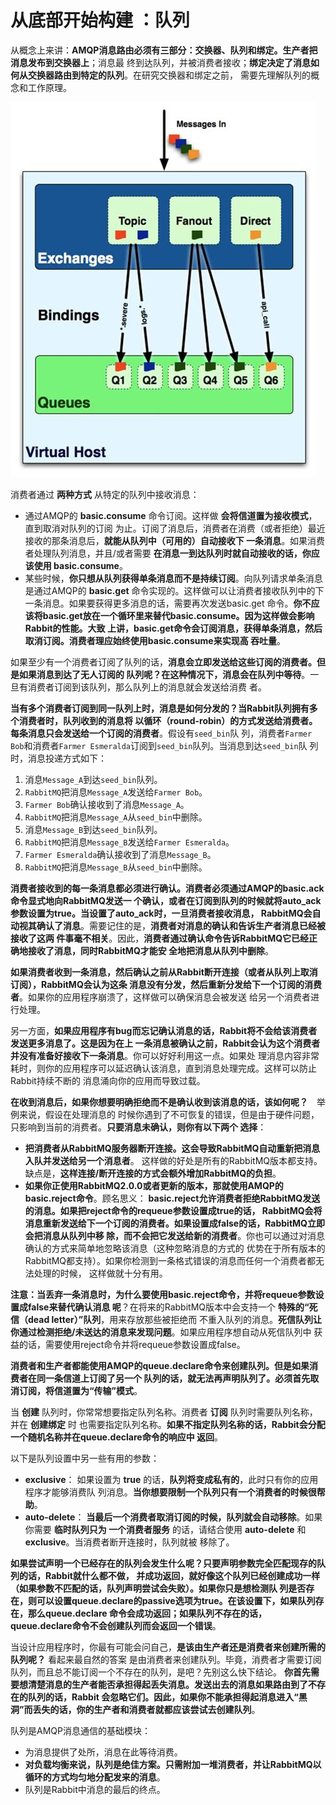 从底部开始构建 ：队列
================================================================================
从概念上来讲：**AMQP消息路由必须有三部分：交换器、队列和绑定。生产者把消息发布到交换器上**；消息最
终到达队列，并被消费者接收；**绑定决定了消息如何从交换器路由到特定的队列**。在研究交换器和绑定之前，
需要先理解队列的概念和工作原理。

![AMQP栈：交换器、绑定以及队列](img/1.jpeg)

消费者通过 **两种方式** 从特定的队列中接收消息：
+ 通过AMQP的 **basic.consume** 命令订阅。这样做 **会将信道置为接收模式**，直到取消对队列的订阅
为止。订阅了消息后，消费者在消费（或者拒绝）最近接收的那条消息后，**就能从队列中（可用的）自动接收下
一条消息**。如果消费者处理队列消息，并且/或者需要 **在消息一到达队列时就自动接收的话，你应该使用
basic.consume**。
+ 某些时候，**你只想从队列获得单条消息而不是持续订阅**。向队列请求单条消息是通过AMQP的 **basic.get**
命令实现的。这样做可以让消费者接收队列中的下一条消息。如果要获得更多消息的话，需要再次发送basic.get
命令。**你不应该将basic.get放在一个循环里来替代basic.consume。因为这样做会影响Rabbit的性能。大致
上讲，basic.get命令会订阅消息，获得单条消息，然后取消订阅。消费者理应始终使用basic.consume来实现高
吞吐量**。

如果至少有一个消费者订阅了队列的话，**消息会立即发送给这些订阅的消费者。但是如果消息到达了无人订阅的
队列呢？在这种情况下，消息会在队列中等待**。一旦有消费者订阅到该队列，那么队列上的消息就会发送给消费
者。

**当有多个消费者订阅到同一队列上时，消息是如何分发的？当Rabbit队列拥有多个消费者时，队列收到的消息将
以循环（round-robin）的方式发送给消费者。每条消息只会发送给一个订阅的消费者**。假设有`seed_bin`队
列，消费者`Farmer Bob`和消费者`Farmer Esmeralda`订阅到`seed_bin`队列。当消息到达`seed_bin`队
列时，消息投递方式如下：
1. 消息`Message_A`到达`seed_bin`队列。
2. `RabbitMQ`把消息`Message_A`发送给`Farmer Bob`。
3. `Farmer Bob`确认接收到了消息`Message_A`。
4. `RabbitMQ`把消息`Message_A`从`seed_bin`中删除。
5. 消息`Message_B`到达`seed_bin`队列。
6. `RabbitMQ`把消息`Message_B`发送给`Farmer Esmeralda`。
7. `Farmer Esmeralda`确认接收到了消息`Message_B`。
8. `RabbitMQ`把消息`Message_B`从`seed_bin`中删除。

**消费者接收到的每一条消息都必须进行确认。消费者必须通过AMQP的basic.ack命令显式地向RabbitMQ发送一
个确认，或者在订阅到队列的时候就将auto_ack参数设置为true。当设置了auto_ack时，一旦消费者接收消息，
RabbitMQ会自动视其确认了消息**。需要记住的是，**消费者对消息的确认和告诉生产者消息已经被接收了这两
件事毫不相关**。因此，**消费者通过确认命令告诉RabbitMQ它已经正确地接收了消息，同时RabbitMQ才能安
全地把消息从队列中删除**。

**如果消费者收到一条消息，然后确认之前从Rabbit断开连接（或者从队列上取消订阅），RabbitMQ会认为这条
消息没有分发，然后重新分发给下一个订阅的消费者**。如果你的应用程序崩溃了，这样做可以确保消息会被发送
给另一个消费者进行处理。

另一方面，**如果应用程序有bug而忘记确认消息的话，Rabbit将不会给该消费者发送更多消息了。这是因为在上
一条消息被确认之前，Rabbit会认为这个消费者并没有准备好接收下一条消息**。你可以好好利用这一点。如果处
理消息内容非常耗时，则你的应用程序可以延迟确认该消息，直到消息处理完成。这样可以防止Rabbit持续不断的
消息涌向你的应用而导致过载。

**在收到消息后，如果你想要明确拒绝而不是确认收到该消息的话，该如何呢？**　举例来说，假设在处理消息的
时候你遇到了不可恢复的错误，但是由于硬件问题，只影响到当前的消费者。**只要消息未确认，则你有以下两个
选择**：
+ **把消费者从RabbitMQ服务器断开连接。这会导致RabbitMQ自动重新把消息入队并发送给另一个消息者**。
这样做的好处是所有的RabbitMQ版本都支持。缺点是，**这样连接/断开连接的方式会额外增加RabbitMQ的负担**。
+ **如果你正使用RabbitMQ2.0.0或者更新的版本，那就使用AMQP的basic.reject命令**。顾名思义：
**basic.reject允许消费者拒绝RabbitMQ发送的消息。如果把reject命令的requeue参数设置成true的话，
RabbitMQ会将消息重新发送给下一个订阅的消费者。如果设置成false的话，RabbitMQ立即会把消息从队列中移
除，而不会把它发送给新的消费者**。你也可以通过对消息确认的方式来简单地忽略该消息（这种忽略消息的方式的
优势在于所有版本的RabbitMQ都支持）。如果你检测到一条格式错误的消息而任何一个消费者都无法处理的时候，
这样做就十分有用。

**注意：当丢弃一条消息时，为什么要使用basic.reject命令，并将requeue参数设置成false来替代确认消息
呢**？在将来的RabbitMQ版本中会支持一个 **特殊的“死信（dead letter）”队列**，用来存放那些被拒绝而
不重入队列的消息。**死信队列让你通过检测拒绝/未送达的消息来发现问题**。如果应用程序想自动从死信队列中
获益的话，需要使用reject命令并将requeue参数设置成false。

**消费者和生产者都能使用AMQP的queue.declare命令来创建队列。但是如果消费者在同一条信道上订阅了另一个
队列的话，就无法再声明队列了。必须首先取消订阅，将信道置为“传输”模式**。

当 **创建** 队列时，你常常想要指定队列名称。消费者 **订阅** 队列时需要队列名称，并在 **创建绑定** 时
也需要指定队列名称。**如果不指定队列名称的话，Rabbit会分配一个随机名称并在queue.declare命令的响应中
返回**。

以下是队列设置中另一些有用的参数：
+ **exclusive**： 如果设置为 **true** 的话，**队列将变成私有的**，此时只有你的应用程序才能够消费队
列消息。**当你想要限制一个队列只有一个消费者的时候很帮助**。
+ **auto-delete**： **当最后一个消费者取消订阅的时候，队列就会自动移除**。如果你需要 **临时队列只为
一个消费者服务** 的话，请结合使用 **auto-delete** 和 **exclusive**。当消费者断开连接时，队列就被
移除了。

**如果尝试声明一个已经存在的队列会发生什么呢？只要声明参数完全匹配现存的队列的话，Rabbit就什么都不做，
并成功返回，就好像这个队列已经创建成功一样（如果参数不匹配的话，队列声明尝试会失败）。如果你只是想检测队
列是否存在，则可以设置queue.declare的passive选项为true。在该设置下，如果队列存在，那么queue.declare
命令会成功返回；如果队列不存在的话，queue.declare命令不会创建队列而会返回一个错误**。

当设计应用程序时，你最有可能会问自己，**是该由生产者还是消费者来创建所需的队列呢？** 看起来最自然的答案
是由消费者来创建队列。毕竟，消费者才需要订阅队列，而且总不能订阅一个不存在的队列，是吧？先别这么快下结论。
**你首先需要想清楚消息的生产者能否承担得起丢失消息。发送出去的消息如果路由到了不存在的队列的话，Rabbit
会忽略它们。因此，如果你不能承担得起消息进入“黑洞”而丢失的话，你的生产者和消费者就都应该尝试去创建队列**。

队列是AMQP消息通信的基础模块：
+ 为消息提供了处所，消息在此等待消费。
+ **对负载均衡来说，队列是绝佳方案。只需附加一堆消费者，并让RabbitMQ以循环的方式均匀地分配发来的消息**。
+ 队列是Rabbit中消息的最后的终点。
